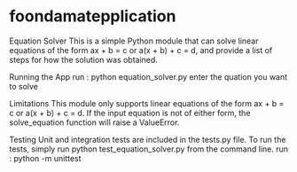 # foondamatepplication
Equation Solver
This is a simple Python module that can solve linear equations of the form ax + b = c or a(x + b) + c = d, and provide a list of steps for how the solution was obtained.

Running the App 
run : python equation_solver.py
enter the quation you want to solve

Limitations
This module only supports linear equations of the form ax + b = c or a(x + b) + c = d. If the input equation is not of either form, the solve_equation function will raise a ValueError.

Testing
Unit and integration tests are included in the tests.py file. To run the tests, simply run python test_equation_solver.py from the command line.
run : python -m unittest